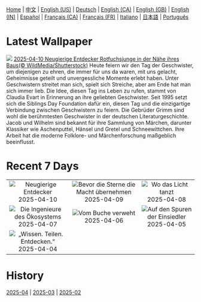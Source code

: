 [Home](../README.md) | [中文](zh-CN.md) | [English (US)](en-US.md) | [Deutsch](de-DE.md) | [English (CA)](en-CA.md) | [English (GB)](en-GB.md) | [English (IN)](en-IN.md) | [Español](es-ES.md) | [Français (CA)](fr-CA.md) | [Français (FR)](fr-FR.md) | [Italiano](it-IT.md) | [日本語](ja-JP.md) | [Português](pt-BR.md)

# Latest Wallpaper
![](https://www.bing.com/th?id=OHR.LittleFoxes_DE-DE1578546136_UHD.jpg)
[2025-04-10 Neugierige Entdecker Rotfuchsjunge in der Nähe ihres Baus(© WildMedia/Shutterstock)](https://www.bing.com/th?id=OHR.LittleFoxes_DE-DE1578546136_UHD.jpg)
Heute feiern wir den Tag der Geschwister, um diejenigen zu ehren, die immer für uns da waren, mit uns gelacht, Geheimnisse geteilt und unvergessliche Momente erlebt haben. Unter Geschwistern streitet man sich, spielt sich Streiche, aber am Ende hat man sich immer lieb. Die Idee, diesen Tag ins Leben zu rufen, stammt von Claudia Evart in Erinnerung an ihre geliebten Geschwister. Seit 1995 setzt sich die Siblings Day Foundation dafür ein, diesen Tag und die einzigartige Verbindung zwischen Geschwistern zu feiern. Die Gebrüder Grimm sind wohl die berühmtesten Geschwister in der deutschen Literaturgeschichte. Jacob und Wilhelm sind bekannt für ihre Sammlung von Märchen, darunter Klassiker wie Aschenputtel, Hänsel und Gretel und Schneewittchen. Ihre Arbeit hat die moderne Folklore- und Märchenforschung maßgeblich beeinflusst.

# Recent 7 Days
|  |  |  |
|:---:|:---:|:---:|
| ![](https://www.bing.com/th?id=OHR.LittleFoxes_DE-DE1578546136_400x240.jpg "Neugierige Entdecker") 2025-04-10 | ![](https://www.bing.com/th?id=OHR.BlueNaxos_DE-DE2161075771_400x240.jpg "Bevor die Sterne die Macht übernehmen") 2025-04-09 | ![](https://www.bing.com/th?id=OHR.LagoaPortugal_DE-DE8623516787_400x240.jpg "Wo das Licht tanzt") 2025-04-08 |
| ![](https://www.bing.com/th?id=OHR.BeaverDay_DE-DE8403333829_400x240.jpg "Die Ingenieure des Ökosystems") 2025-04-07 | ![](https://www.bing.com/th?id=OHR.PeabodyBaltimore_DE-DE8297645557_400x240.jpg "Vom Buche verweht") 2025-04-06 | ![](https://www.bing.com/th?id=OHR.GaztelugatxeSunset_DE-DE0917848827_400x240.jpg "Auf den Spuren der Einsiedler") 2025-04-05 |
| ![](https://www.bing.com/th?id=OHR.IKMZLibrary_DE-DE3922270471_400x240.jpg "„Wissen. Teilen. Entdecken.“") 2025-04-04 |  |  |

# History
[2025-04](../archives/wallpaper/de-DE/w_2025_04.md) | [2025-03](../archives/wallpaper/de-DE/w_2025_03.md) | [2025-02](../archives/wallpaper/de-DE/w_2025_02.md)
